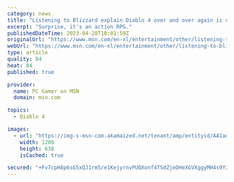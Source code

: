 ```yaml
---
category: news
title: "Listening to Blizzard explain Diablo 4 over and over again is driving me mad"
excerpt: "Surprise, it's an action RPG."
publishedDateTime: 2023-04-28T10:01:59Z
originalUrl: "https://www.msn.com/en-xl/entertainment/other/listening-to-blizzard-explain-diablo-4-over-and-over-again-is-driving-me-mad/ar-AA1auKah"
webUrl: "https://www.msn.com/en-xl/entertainment/other/listening-to-blizzard-explain-diablo-4-over-and-over-again-is-driving-me-mad/ar-AA1auKah"
type: article
quality: 84
heat: 84
published: true

provider:
  name: PC Gamer on MSN
  domain: msn.com

topics:
  - Diablo 4

images:
  - url: "https://img-s-msn-com.akamaized.net/tenant/amp/entityid/AA1auCFg.img?h=630&w=1200&m=6&q=60&o=t&l=f&f=jpg"
    width: 1200
    height: 630
    isCached: true

secured: "+Fv7cpH8p6sG5xQJ1rm5/e1KejyrnvPUQXonf4TSdZjeDHeXGVXggyMH4s9YzqbgEhFsAIQEDcqALRBO3pjiU84KQ1xS+4MNqaVO9sFGp19ENa/HM1vxBePYpT6qEIJvL2TYJxc44wpXd5Ilpn9uD25df0P9DH4sJ97brbJ+JGnZHXTeUQ8DG4yCeYolyKPERLTbQX7CXGLtx7o2qkHeOPEnX+jDEpC9vLdBwpX2InDnGFD5lLYdj2BlILy3WDM9geoIYSdCAtGuj+eBF6yT0zprY1bfsemrHzLyop5JvYpWFZeqNX1bgLC8hTCjMMrxFXWnai2wtHaGCriPZV/miA2OUlS2nSIkv1PehodDJ9I=;mGLtzUo2APnEO4lkhRvkdg=="
---
```


